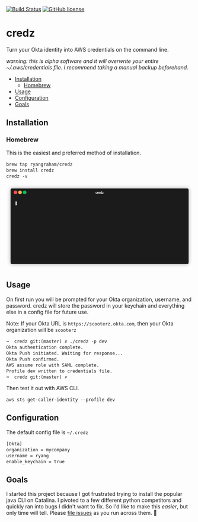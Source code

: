
[![Build Status](https://circleci.com/gh/ryangraham/credz.svg?style=svg)](https://circleci.com/gh/ryangraham/credz)
[![GitHub license](https://img.shields.io/badge/license-MIT-blue.svg)](https://raw.githubusercontent.com/ryangraham/credz/master/LICENSE)

# credz

Turn your Okta identity into AWS credentials on the command line.

_warning: this is alpha software and it will overwrite your entire ~/.aws/credentials file. I recommend taking a manual backup beforehand._

- [Installation](#installation)
  - [Homebrew](#homebrew)
- [Usage](#usage)
- [Configuration](#configuration)
- [Goals](#goals)

## Installation

### Homebrew

This is the easiest and preferred method of installation.

```
brew tap ryangraham/credz
brew install credz
credz -v
```
<p align="center"><img src="/images/install.gif?raw=true"/></p>

## Usage

On first run you will be prompted for your Okta organization, username, and password. credz will store the password in your keychain and everything else in a config file for future use.

Note: If your Okta URL is `https://scooterz.okta.com`, then your Okta organization will be `scooterz`

```
➜  credz git:(master) ✗ ./credz -p dev
Okta authentication complete.
Okta Push initiated. Waiting for response...
Okta Push confirmed.
AWS assume role with SAML complete.
Profile dev written to credentials file.
➜  credz git:(master) ✗
```
Then test it out with AWS CLI.
```
aws sts get-caller-identity --profile dev
```

## Configuration

The default config file is `~/.credz`

```
[Okta]
organization = mycompany
username = ryang
enable_keychain = true
```

## Goals

I started this project because I got frustrated trying to install the popular java CLI on Catalina. I pivoted to a few different python competitors and quickly ran into bugs I didn't want to fix. So I'd like to make this _easier_, but only time will tell. Please [file issues](https://github.com/ryangraham/credz/issues/new) as you run across them. :beer:

